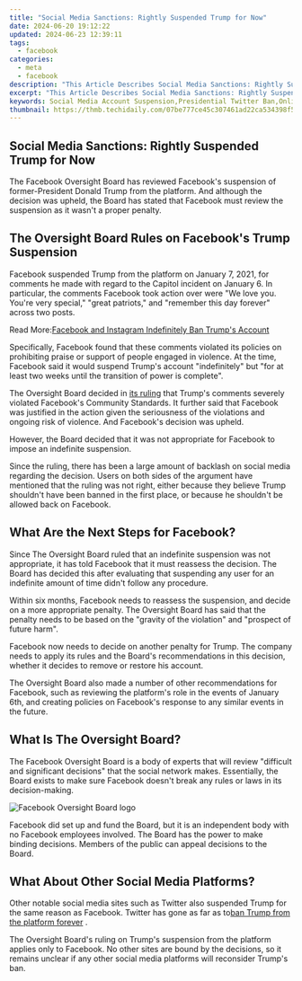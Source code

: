 ```yaml
---
title: "Social Media Sanctions: Rightly Suspended Trump for Now"
date: 2024-06-20 19:12:22
updated: 2024-06-23 12:39:11
tags:
  - facebook
categories:
  - meta
  - facebook
description: "This Article Describes Social Media Sanctions: Rightly Suspended Trump for Now"
excerpt: "This Article Describes Social Media Sanctions: Rightly Suspended Trump for Now"
keywords: Social Media Account Suspension,Presidential Twitter Ban,Online Free Speech Regulations,Digital Platform Policy Enforcement,Political Figures and Internet Restrictions,Trending Hashtag #SocialMediaSanctions,Impact of Social Media on Democracy
thumbnail: https://thmb.techidaily.com/07be777ce45c307461ad22ca534398f5c53e5285da087031d4c184f1389088d2.jpg
---
```


## Social Media Sanctions: Rightly Suspended Trump for Now

 The Facebook Oversight Board has reviewed Facebook's suspension of former-President Donald Trump from the platform. And although the decision was upheld, the Board has stated that Facebook must review the suspension as it wasn't a proper penalty.

## The Oversight Board Rules on Facebook's Trump Suspension

 Facebook suspended Trump from the platform on January 7, 2021, for comments he made with regard to the Capitol incident on January 6\. In particular, the comments Facebook took action over were "We love you. You're very special," "great patriots," and "remember this day forever" across two posts.

 Read More:[Facebook and Instagram Indefinitely Ban Trump's Account](https://www.makeuseof.com/facebook-instagram-indefinitely-ban-trumps-account/)

 Specifically, Facebook found that these comments violated its policies on prohibiting praise or support of people engaged in violence. At the time, Facebook said it would suspend Trump's account "indefinitely" but "for at least two weeks until the transition of power is complete".

 The Oversight Board decided in [its ruling](https://oversightboard.com/news/226612455899839-oversight-board-upholds-former-president-trump-s-suspension-finds-facebook-failed-to-impose-proper-penalty/) that Trump's comments severely violated Facebook's Community Standards. It further said that Facebook was justified in the action given the seriousness of the violations and ongoing risk of violence. And Facebook's decision was upheld.

 However, the Board decided that it was not appropriate for Facebook to impose an indefinite suspension.

 Since the ruling, there has been a large amount of backlash on social media regarding the decision. Users on both sides of the argument have mentioned that the ruling was not right, either because they believe Trump shouldn't have been banned in the first place, or because he shouldn't be allowed back on Facebook.

## What Are the Next Steps for Facebook?

 Since The Oversight Board ruled that an indefinite suspension was not appropriate, it has told Facebook that it must reassess the decision. The Board has decided this after evaluating that suspending any user for an indefinite amount of time didn't follow any procedure.

 Within six months, Facebook needs to reassess the suspension, and decide on a more appropriate penalty. The Oversight Board has said that the penalty needs to be based on the "gravity of the violation" and "prospect of future harm".

 Facebook now needs to decide on another penalty for Trump. The company needs to apply its rules and the Board's recommendations in this decision, whether it decides to remove or restore his account.

 The Oversight Board also made a number of other recommendations for Facebook, such as reviewing the platform's role in the events of January 6th, and creating policies on Facebook's response to any similar events in the future.

## What Is The Oversight Board?

 The Facebook Oversight Board is a body of experts that will review "difficult and significant decisions" that the social network makes. Essentially, the Board exists to make sure Facebook doesn't break any rules or laws in its decision-making.

![Facebook Oversight Board logo](https://static1.makeuseofimages.com/wordpress/wp-content/uploads/2021/05/Oversight_Board_Logo.jpg)

 Facebook did set up and fund the Board, but it is an independent body with no Facebook employees involved. The Board has the power to make binding decisions. Members of the public can appeal decisions to the Board.

## What About Other Social Media Platforms?

 Other notable social media sites such as Twitter also suspended Trump for the same reason as Facebook. Twitter has gone as far as to[ban Trump from the platform forever](https://www.makeuseof.com/twitters-trump-ban-last-forever/) .

 The Oversight Board's ruling on Trump's suspension from the platform applies only to Facebook. No other sites are bound by the decisions, so it remains unclear if any other social media platforms will reconsider Trump's ban.


<ins class="adsbygoogle"
     style="display:block"
     data-ad-format="autorelaxed"
     data-ad-client="ca-pub-7571918770474297"
     data-ad-slot="1223367746"></ins>



<ins class="adsbygoogle"
     style="display:block"
     data-ad-client="ca-pub-7571918770474297"
     data-ad-slot="8358498916"
     data-ad-format="auto"
     data-full-width-responsive="true"></ins>
